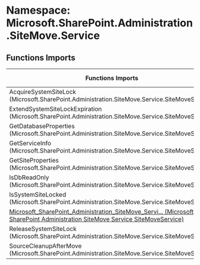 # Namespace: Microsoft.SharePoint.Administration.SiteMove.Service

## Functions Imports

Functions Imports | SPO | SP 2019 | SP 2016 | SP 2013
----------|:---:|:-------:|:-------:|:-------:
AcquireSystemSiteLock (Microsoft.SharePoint.Administration.SiteMove.Service.SiteMoveService) | ✅ | ❌ | ❌ | ❌
ExtendSystemSiteLockExpiration (Microsoft.SharePoint.Administration.SiteMove.Service.SiteMoveService) | ✅ | ❌ | ❌ | ❌
GetDatabaseProperties (Microsoft.SharePoint.Administration.SiteMove.Service.SiteMoveService) | ✅ | ❌ | ❌ | ❌
GetServiceInfo (Microsoft.SharePoint.Administration.SiteMove.Service.SiteMoveService) | ✅ | ❌ | ❌ | ❌
GetSiteProperties (Microsoft.SharePoint.Administration.SiteMove.Service.SiteMoveService) | ✅ | ❌ | ❌ | ❌
IsDbReadOnly (Microsoft.SharePoint.Administration.SiteMove.Service.SiteMoveService) | ✅ | ❌ | ❌ | ❌
IsSystemSiteLocked (Microsoft.SharePoint.Administration.SiteMove.Service.SiteMoveService) | ✅ | ❌ | ❌ | ❌
[<span title="Microsoft_SharePoint_Administration_SiteMove_Service_SiteMoveService">Microsoft_SharePoint_Administration_SiteMove_Servi...</span> (Microsoft SharePoint Administration SiteMove Service SiteMoveService)](./Functions/Microsoft_SharePoint_Administration_SiteMove_Service_SiteMoveService.md) | ✅ | ❌ | ❌ | ❌
ReleaseSystemSiteLock (Microsoft.SharePoint.Administration.SiteMove.Service.SiteMoveService) | ✅ | ❌ | ❌ | ❌
SourceCleanupAfterMove (Microsoft.SharePoint.Administration.SiteMove.Service.SiteMoveService) | ✅ | ❌ | ❌ | ❌